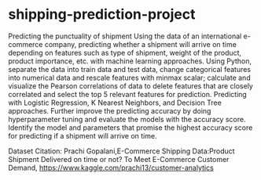 # shipping-prediction-project
Predicting the punctuality of shipment
Using the data of an international e-commerce company, predicting whether a shipment will arrive on time depending on features such as type of shipment, weight of the product, product importance, etc. with machine learning approaches.
Using Python, separate the data into train data and test data, change categorical features into numerical data and rescale features with minmax scalar; calculate and visualize the Pearson correlations of data to delete features that are closely correlated and select the top 5 relevant features for prediction.
Predicting with Logistic Regression, K Nearest Neighbors, and Decision Tree approaches. Further improve the predicting accuracy by doing hyperparameter tuning and evaluate the models with the accuracy score. Identify the model and parameters that promise the highest accuracy score for predicting if a shipment will arrive on time.

Dataset Citation:
Prachi Gopalani,E-Commerce Shipping Data:Product Shipment Delivered on time or not? To Meet E-Commerce Customer Demand, https://www.kaggle.com/prachi13/customer-analytics

